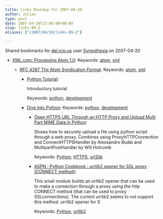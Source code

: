 ```yaml
---
title: Links Roundup for 2007-04-20
author: Julian
type: post
date: 2007-04-20T22:00:00+00:00
slug: links-89-2 
aliases: ["/2007/04/20/links-89-2"]

---
```

Shared bookmarks for [del.icio.us][1] user  [Synesthesia][2] on 2007-04-20

  * [XML.com: Processing Atom 1.0][3]: 
    Keywords: [atom][4], [xml][5]</li> 
    
      * [RFC 4287 The Atom Syndication Format][6]: 
        Keywords: [atom][4], [xml][5]</li> 
        
          * [Python Tutorial][7]:
  
            Introductory tutorial
  
            Keywords: [python][8], [development][9]
          * [Dive Into Python][10]: 
            Keywords: [python][8], [development][9]</li> 
            
              * [Open HTTPS URL Through an HTTP Proxy and Upload Multi Part MIME Data in Python][11]:
  
                Shows how to securely upload a file using python script through a web proxy. Combines using ProxyHTTPConnection and ConnectHTTPSHandler by Alessandro Budai and MultipartPostHandler by Will Holcomb
  
                Keywords: [Python][12], [HTTPS][13], [url2lib][14]
              * [ASPN : Python Cookbook : urrlib2 opener for SSL proxy (CONNECT method)][15]:
  
                This small module builds an urllib2 opener that can be used to make a connection through a proxy using the http CONNECT method (that can be used to proxy SSLconnections). The current urrlib2 seems to not support this method. urrlib2 opener for S
  
                Keywords: [Python][12], [urllib2][16]</ul>

 [1]: https://del.icio.us/
 [2]: https://del.icio.us/synesthesia
 [3]: https://www.xml.com/pub/a/2005/09/14/processing-atom-in-python.html?page=1 "https://www.xml.com/pub/a/2005/09/14/processing-atom-in-python.html?page=1"
 [4]: https://del.icio.us/synesthesia/atom
 [5]: https://del.icio.us/synesthesia/xml
 [6]: https://tools.ietf.org/html/rfc4287 "https://tools.ietf.org/html/rfc4287"
 [7]: https://docs.python.org/tut "https://docs.python.org/tut"
 [8]: https://del.icio.us/synesthesia/python
 [9]: https://del.icio.us/synesthesia/development
 [10]: https://www.faqs.org/docs/diveintopython/toc.html "https://www.faqs.org/docs/diveintopython/toc.html"
 [11]: https://www.hackorama.com/python/upload.shtml "https://www.hackorama.com/python/upload.shtml"
 [12]: https://del.icio.us/synesthesia/Python
 [13]: https://del.icio.us/synesthesia/HTTPS
 [14]: https://del.icio.us/synesthesia/url2lib
 [15]: https://aspn.activestate.com/ASPN/Cookbook/Python/Recipe/456195 "https://aspn.activestate.com/ASPN/Cookbook/Python/Recipe/456195"
 [16]: https://del.icio.us/synesthesia/urllib2
